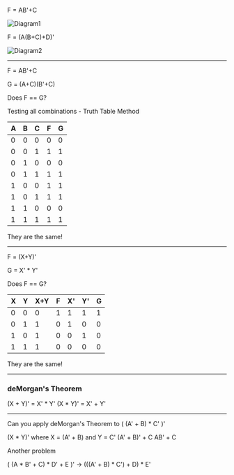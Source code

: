F = AB'+C

![Diagram1](Class2-0.png)

F = (A(B+C)+D)'

![Diagram2](Class2-1.png)

---

F = AB'+C

G = (A+C)(B'+C)

Does F == G?

Testing all combinations - Truth Table Method

|A|B|C|F|G|
|-|-|-|-|-|
|0|0|0|0|0|
|0|0|1|1|1|
|0|1|0|0|0|
|0|1|1|1|1|
|1|0|0|1|1|
|1|0|1|1|1|
|1|1|0|0|0|
|1|1|1|1|1|

They are the same!

---

F = (X+Y)'

G = X' * Y'

Does F == G?

| X | Y | X+Y | F | X' | Y' | G |
| ---- | ---- | ---- | ---- | ---- | ---- | ---- |
| 0 | 0 | 0 | 1 | 1 | 1 | 1 |
| 0 | 1 | 1 | 0 | 1 | 0 | 0 |
| 1 | 0 | 1 | 0 | 0 | 1 | 0 |
| 1 | 1 | 1 | 0 | 0 | 0 | 0 |

They are the same!

---

### deMorgan's Theorem

(X + Y)' = X' * Y'
(X * Y)' = X' + Y'

---

Can you apply deMorgan's Theorem to ( (A' + B) * C' )'

(X * Y)' where X = (A' + B) and Y = C'
(A' + B)' + C
AB' + C

Another problem

( (A * B' + C) * D' + E )' -> (((A' + B) * C') + D) * E'